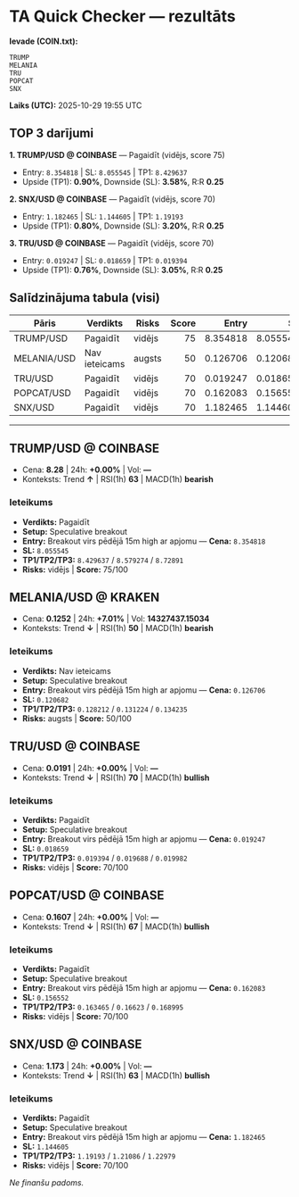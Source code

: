 # TA Quick Checker — rezultāts

**Ievade (COIN.txt):**
```
TRUMP 
MELANIA
TRU
POPCAT
SNX
```
**Laiks (UTC):** 2025-10-29 19:55 UTC

## TOP 3 darījumi
**1. TRUMP/USD @ COINBASE** — Pagaidīt (vidējs, score 75)
- Entry: `8.354818` | SL: `8.055545` | TP1: `8.429637`
- Upside (TP1): **0.90%**, Downside (SL): **3.58%**, R:R **0.25**

**2. SNX/USD @ COINBASE** — Pagaidīt (vidējs, score 70)
- Entry: `1.182465` | SL: `1.144605` | TP1: `1.19193`
- Upside (TP1): **0.80%**, Downside (SL): **3.20%**, R:R **0.25**

**3. TRU/USD @ COINBASE** — Pagaidīt (vidējs, score 70)
- Entry: `0.019247` | SL: `0.018659` | TP1: `0.019394`
- Upside (TP1): **0.76%**, Downside (SL): **3.05%**, R:R **0.25**

## Salīdzinājuma tabula (visi)
| Pāris | Verdikts | Risks | Score | Entry | SL | TP1 | Upside% | Downside% | R:R | RSI(1h) | MACD | 24h% | Cena |
|---|---|---|---:|---:|---:|---:|---:|---:|---:|---:|---|---:|---:|
| TRUMP/USD | Pagaidīt | vidējs | 75 | 8.354818 | 8.055545 | 8.429637 | 0.90% | 3.58% | 0.25 | 63 | bearish | +0.00% | 8.28 |
| MELANIA/USD | Nav ieteicams | augsts | 50 | 0.126706 | 0.120682 | 0.128212 | 1.19% | 4.75% | 0.25 | 50 | bearish | +7.01% | 0.1252 |
| TRU/USD | Pagaidīt | vidējs | 70 | 0.019247 | 0.018659 | 0.019394 | 0.76% | 3.05% | 0.25 | 70 | bullish | +0.00% | 0.0191 |
| POPCAT/USD | Pagaidīt | vidējs | 70 | 0.162083 | 0.156552 | 0.163465 | 0.85% | 3.41% | 0.25 | 67 | bullish | +0.00% | 0.1607 |
| SNX/USD | Pagaidīt | vidējs | 70 | 1.182465 | 1.144605 | 1.19193 | 0.80% | 3.20% | 0.25 | 63 | bullish | +0.00% | 1.173 |

---

## TRUMP/USD @ COINBASE
- Cena: **8.28** | 24h: **+0.00%** | Vol: **—**
- Konteksts: Trend **↑** | RSI(1h) **63** | MACD(1h) **bearish**

### Ieteikums
- **Verdikts:** Pagaidīt
- **Setup:** Speculative breakout
- **Entry:** Breakout virs pēdējā 15m high ar apjomu  — **Cena:** `8.354818`
- **SL:** `8.055545`
- **TP1/TP2/TP3:** `8.429637` / `8.579274` / `8.72891`
- **Risks:** vidējs | **Score:** 75/100

## MELANIA/USD @ KRAKEN
- Cena: **0.1252** | 24h: **+7.01%** | Vol: **14327437.15034**
- Konteksts: Trend **↓** | RSI(1h) **50** | MACD(1h) **bearish**

### Ieteikums
- **Verdikts:** Nav ieteicams
- **Setup:** Speculative breakout
- **Entry:** Breakout virs pēdējā 15m high ar apjomu  — **Cena:** `0.126706`
- **SL:** `0.120682`
- **TP1/TP2/TP3:** `0.128212` / `0.131224` / `0.134235`
- **Risks:** augsts | **Score:** 50/100

## TRU/USD @ COINBASE
- Cena: **0.0191** | 24h: **+0.00%** | Vol: **—**
- Konteksts: Trend **↓** | RSI(1h) **70** | MACD(1h) **bullish**

### Ieteikums
- **Verdikts:** Pagaidīt
- **Setup:** Speculative breakout
- **Entry:** Breakout virs pēdējā 15m high ar apjomu  — **Cena:** `0.019247`
- **SL:** `0.018659`
- **TP1/TP2/TP3:** `0.019394` / `0.019688` / `0.019982`
- **Risks:** vidējs | **Score:** 70/100

## POPCAT/USD @ COINBASE
- Cena: **0.1607** | 24h: **+0.00%** | Vol: **—**
- Konteksts: Trend **↓** | RSI(1h) **67** | MACD(1h) **bullish**

### Ieteikums
- **Verdikts:** Pagaidīt
- **Setup:** Speculative breakout
- **Entry:** Breakout virs pēdējā 15m high ar apjomu  — **Cena:** `0.162083`
- **SL:** `0.156552`
- **TP1/TP2/TP3:** `0.163465` / `0.16623` / `0.168995`
- **Risks:** vidējs | **Score:** 70/100

## SNX/USD @ COINBASE
- Cena: **1.173** | 24h: **+0.00%** | Vol: **—**
- Konteksts: Trend **↓** | RSI(1h) **63** | MACD(1h) **bullish**

### Ieteikums
- **Verdikts:** Pagaidīt
- **Setup:** Speculative breakout
- **Entry:** Breakout virs pēdējā 15m high ar apjomu  — **Cena:** `1.182465`
- **SL:** `1.144605`
- **TP1/TP2/TP3:** `1.19193` / `1.21086` / `1.22979`
- **Risks:** vidējs | **Score:** 70/100

*Ne finanšu padoms.*
